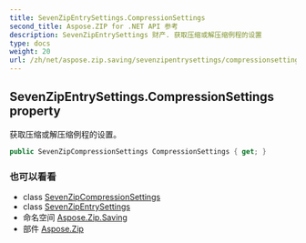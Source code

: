 ```yaml
---
title: SevenZipEntrySettings.CompressionSettings
second_title: Aspose.ZIP for .NET API 参考
description: SevenZipEntrySettings 财产. 获取压缩或解压缩例程的设置
type: docs
weight: 20
url: /zh/net/aspose.zip.saving/sevenzipentrysettings/compressionsettings/
---
```

## SevenZipEntrySettings.CompressionSettings property

获取压缩或解压缩例程的设置。

```csharp
public SevenZipCompressionSettings CompressionSettings { get; }
```

### 也可以看看

* class [SevenZipCompressionSettings](../../sevenzipcompressionsettings/)
* class [SevenZipEntrySettings](../)
* 命名空间 [Aspose.Zip.Saving](../../sevenzipentrysettings/)
* 部件 [Aspose.Zip](../../../)


